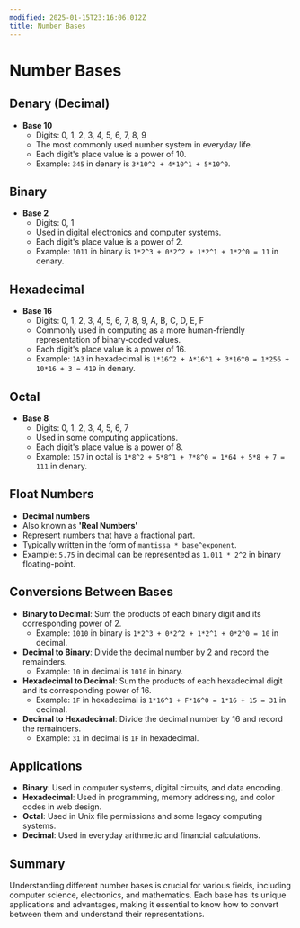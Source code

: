 ```yaml
---
modified: 2025-01-15T23:16:06.012Z
title: Number Bases
---
```


# Number Bases

## Denary (Decimal)
- **Base 10**
  - Digits: 0, 1, 2, 3, 4, 5, 6, 7, 8, 9
  - The most commonly used number system in everyday life.
  - Each digit's place value is a power of 10.
  - Example: `345` in denary is `3*10^2 + 4*10^1 + 5*10^0`.

## Binary
- **Base 2**
  - Digits: 0, 1
  - Used in digital electronics and computer systems.
  - Each digit's place value is a power of 2.
  - Example: `1011` in binary is `1*2^3 + 0*2^2 + 1*2^1 + 1*2^0 = 11` in denary.

## Hexadecimal
- **Base 16**
  - Digits: 0, 1, 2, 3, 4, 5, 6, 7, 8, 9, A, B, C, D, E, F
  - Commonly used in computing as a more human-friendly representation of binary-coded values.
  - Each digit's place value is a power of 16.
  - Example: `1A3` in hexadecimal is `1*16^2 + A*16^1 + 3*16^0 = 1*256 + 10*16 + 3 = 419` in denary.

## Octal
- **Base 8**
  - Digits: 0, 1, 2, 3, 4, 5, 6, 7
  - Used in some computing applications.
  - Each digit's place value is a power of 8.
  - Example: `157` in octal is `1*8^2 + 5*8^1 + 7*8^0 = 1*64 + 5*8 + 7 = 111` in denary.

## Float Numbers
- **Decimal numbers**
- Also known as **'Real Numbers'**
- Represent numbers that have a fractional part.
- Typically written in the form of `mantissa * base^exponent`.
- Example: `5.75` in decimal can be represented as `1.011 * 2^2` in binary floating-point.

## Conversions Between Bases
- **Binary to Decimal**: Sum the products of each binary digit and its corresponding power of 2.
  - Example: `1010` in binary is `1*2^3 + 0*2^2 + 1*2^1 + 0*2^0 = 10` in decimal.
- **Decimal to Binary**: Divide the decimal number by 2 and record the remainders.
  - Example: `10` in decimal is `1010` in binary.
- **Hexadecimal to Decimal**: Sum the products of each hexadecimal digit and its corresponding power of 16.
  - Example: `1F` in hexadecimal is `1*16^1 + F*16^0 = 1*16 + 15 = 31` in decimal.
- **Decimal to Hexadecimal**: Divide the decimal number by 16 and record the remainders.
  - Example: `31` in decimal is `1F` in hexadecimal.

## Applications
- **Binary**: Used in computer systems, digital circuits, and data encoding.
- **Hexadecimal**: Used in programming, memory addressing, and color codes in web design.
- **Octal**: Used in Unix file permissions and some legacy computing systems.
- **Decimal**: Used in everyday arithmetic and financial calculations.

## Summary
Understanding different number bases is crucial for various fields, including computer science, electronics, and mathematics. Each base has its unique applications and advantages, making it essential to know how to convert between them and understand their representations.